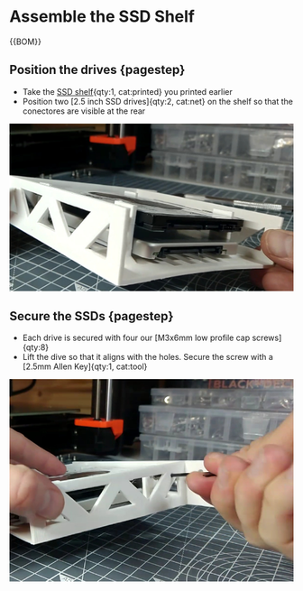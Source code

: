 # Assemble the SSD Shelf

{{BOM}}


## Position the drives {pagestep}

* Take the [SSD shelf](fromstep){qty:1, cat:printed} you printed earlier
* Position two [2.5 inch SSD drives]{qty:2, cat:net} on the shelf so that the conectores are visible at the rear

![](images/SSDShelfAssembly1.jpg)

## Secure the SSDs {pagestep}

* Each drive is secured with four our [M3x6mm low profile cap screws]{qty:8}
* Lift the dive so that it aligns with the holes. Secure the screw with a [2.5mm Allen Key]{qty:1, cat:tool}

![](images/SSDShelfAssembly2.jpg)

